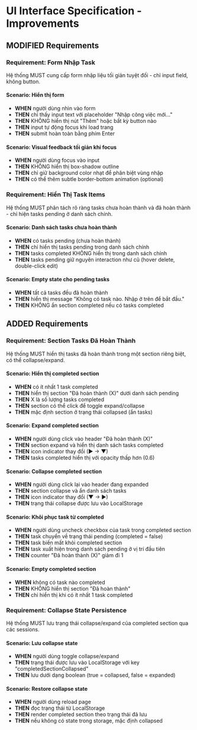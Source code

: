 # UI Interface Specification - Improvements

## MODIFIED Requirements

### Requirement: Form Nhập Task
Hệ thống MUST cung cấp form nhập liệu tối giản tuyệt đối - chỉ input field, không button.

#### Scenario: Hiển thị form
- **WHEN** người dùng nhìn vào form
- **THEN** chỉ thấy input text với placeholder "Nhập công việc mới..."
- **THEN** KHÔNG hiển thị nút "Thêm" hoặc bất kỳ button nào
- **THEN** input tự động focus khi load trang
- **THEN** submit hoàn toàn bằng phím Enter

#### Scenario: Visual feedback tối giản khi focus
- **WHEN** người dùng focus vào input
- **THEN** KHÔNG hiển thị box-shadow outline
- **THEN** chỉ giữ background color nhạt để phân biệt vùng nhập
- **THEN** có thể thêm subtle border-bottom animation (optional)

### Requirement: Hiển Thị Task Items
Hệ thống MUST phân tách rõ ràng tasks chưa hoàn thành và đã hoàn thành - chỉ hiện tasks pending ở danh sách chính.

#### Scenario: Danh sách tasks chưa hoàn thành
- **WHEN** có tasks pending (chưa hoàn thành)
- **THEN** chỉ hiển thị tasks pending trong danh sách chính
- **THEN** tasks completed KHÔNG hiển thị trong danh sách chính
- **THEN** tasks pending giữ nguyên interaction như cũ (hover delete, double-click edit)

#### Scenario: Empty state cho pending tasks
- **WHEN** tất cả tasks đều đã hoàn thành
- **THEN** hiển thị message "Không có task nào. Nhập ở trên để bắt đầu."
- **THEN** KHÔNG ẩn section completed nếu có tasks completed

## ADDED Requirements

### Requirement: Section Tasks Đã Hoàn Thành
Hệ thống MUST hiển thị tasks đã hoàn thành trong một section riêng biệt, có thể collapse/expand.

#### Scenario: Hiển thị completed section
- **WHEN** có ít nhất 1 task completed
- **THEN** hiển thị section "Đã hoàn thành (X)" dưới danh sách pending
- **THEN** X là số lượng tasks completed
- **THEN** section có thể click để toggle expand/collapse
- **THEN** mặc định section ở trạng thái collapsed (ẩn tasks)

#### Scenario: Expand completed section
- **WHEN** người dùng click vào header "Đã hoàn thành (X)"
- **THEN** section expand và hiển thị danh sách tasks completed
- **THEN** icon indicator thay đổi (▶ → ▼)
- **THEN** tasks completed hiển thị với opacity thấp hơn (0.6)

#### Scenario: Collapse completed section
- **WHEN** người dùng click lại vào header đang expanded
- **THEN** section collapse và ẩn danh sách tasks
- **THEN** icon indicator thay đổi (▼ → ▶)
- **THEN** trạng thái collapse được lưu vào LocalStorage

#### Scenario: Khôi phục task từ completed
- **WHEN** người dùng uncheck checkbox của task trong completed section
- **THEN** task chuyển về trạng thái pending (completed = false)
- **THEN** task biến mất khỏi completed section
- **THEN** task xuất hiện trong danh sách pending ở vị trí đầu tiên
- **THEN** counter "Đã hoàn thành (X)" giảm đi 1

#### Scenario: Empty completed section
- **WHEN** không có task nào completed
- **THEN** KHÔNG hiển thị section "Đã hoàn thành"
- **THEN** chỉ hiển thị khi có ít nhất 1 task completed

### Requirement: Collapse State Persistence
Hệ thống MUST lưu trạng thái collapse/expand của completed section qua các sessions.

#### Scenario: Lưu collapse state
- **WHEN** người dùng toggle collapse/expand
- **THEN** trạng thái được lưu vào LocalStorage với key "completedSectionCollapsed"
- **THEN** lưu dưới dạng boolean (true = collapsed, false = expanded)

#### Scenario: Restore collapse state
- **WHEN** người dùng reload page
- **THEN** đọc trạng thái từ LocalStorage
- **THEN** render completed section theo trạng thái đã lưu
- **THEN** nếu không có state trong storage, mặc định collapsed
